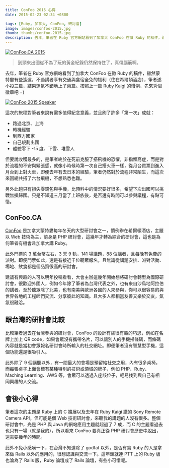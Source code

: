 ```yaml
---
title: ConFoo 2015 心得
date: 2015-02-23 02:34 +0800

tags: [Ruby, 加拿大, ConFoo, 研討會]
image: images/confoo-2015.jpg
thumb: thumbs/confoo-2015.jpg
description: 去年，筆者在 Ruby 官方網站看到了加拿大 ConFoo 在徵 Ruby 的稿件，雖然蒙特婁有些遙遠，不過講者享有交通與食宿全免的福利（住在希爾頓酒店），筆者遂小投三篇，結果運氣不錯地上了兩篇。這次的旅程對筆者來說有需多「第一次」成就：路過北京、上海、轉機、到西方國家 、體驗零下溫度、堆雪人。
---
```


[confoo]: http://confoo.ca
[speaker]: http://confoo.ca/en/speaker/weihang-jian

[![ConFoo.CA 2015](images/confoo-2015.jpg)][confoo]

> 到頭來出國從不為了玩的黃金紀錄仍然保持住了，真傷腦筋啊。

去年，筆者在 Ruby 官方網站看到了加拿大 ConFoo 在徵 Ruby 的稿件，雖然蒙特婁有些遙遠，不過講者享有交通與食宿全免的福利（住在希爾頓酒店），筆者遂小投三篇，結果運氣不錯地[上了兩篇][speaker]。按照上一篇 Ruby Kaigi 的慣例，先來秀個徽章吧 =)

<!-- more -->

[![ConFoo 2015 Speaker](images/confoo-speaker.gif)][speaker]

這次的旅程對筆者來說有需多值得紀念意義，並且刷了許多「第一次」成就：

- 路過北京、上海
- 轉機經驗
- 到西方國家
- 自己規劃出國
- 體驗零下 -15 度、下雪、堆雪人

但要說收穫最多的，是筆者終於在死前克服了搭飛機的恐懼，非指懼高症，而是對於流程的不安與緊張感，就像小時候時第一次自己搭火車一樣，從月台買票到進入月台到上對火車，即便去年有去日本的經驗，筆者仍然對於流程非常陌生，而這次來回總共搭了六台飛機，不想熟悉也難。

另外此趟只有損失零錢包與手機，比預料中的情況要好很多，希望下次出國可以挑戰無損歸國。只是不知道三月當了上班族後，是否還有時間可以參與議程，有點可惜。

## ConFoo.CA

[ConFoo][confoo] 是加拿大蒙特婁每年冬天的大型研討會之一，慣例辦在希爾頓酒店，主題以 Web 技術為主，前身是 PHP 研討會，這幾年才轉為綜合的研討會，這也是為何筆者有機會赴加拿大講 Ruby。

此外門票約 3 萬台幣左右，3 天 9 軌，141 場講題，88 位講者，且每晚有免費的派對。即便門票如此，還是有接近千位聽眾報名，且無論從講題安排、派對活動、場地、飲食都是個品質很高的研討會。

建議有興趣的人可以明年投稿看看，大會主辦這幾年開始想將研討會轉型為國際研討會，很歡迎外國人，例如今年除了筆者為台灣代表之外，也有來自沙烏地阿拉伯的講者。至於聽眾除了北美，也有南美與歐洲各國的人來參與，你可以很容易的與世界各地的工程師們交流、分享彼此的知識。且大多人都相當友善又樂於交友，氣氛很融洽。

## 跟台灣的研討會比較

比較筆者過去在台灣參與的研討會，ConFoo 的設計有些很有趣的巧思，例如在名牌上加上 QR code，如果會眾沒有攜帶名片，可以讓別人的手機掃條碼，而條碼內容就是當初會眾報名研討會時所輸入的社交網址。即便筆者沒有智慧型手機，這個功能還是很吸引人。

此外除了 9 個講聽以外，有一間最大的會場是預留給社交之用，內有很多桌椅，而每張桌子上面會標有某種特別的技術或領域的牌子，例如 PHP、Ruby、Maching Learning、AWS 等，會眾可以透過入座該位子，輕易找到與自己有相同興趣的人交流。

## 會後小心得

筆者這次的主題是 Ruby 上的 C 擴展以及去年在 Ruby Kaigi 講的 Sony Remote Camera API，但可能是個 Web 技術研討會，來聽我的講題的人沒有很多。整個研討會中，光是 PHP 與 Java 的網站應用主題就超過了 7 成，而 C 的主題看過去也只有一場（就是我的），所以看來 ConFoo 要真正從 PHP 研討會歷史中脫出，還需要幾年的時間。

此外不免小感嘆一下，在台灣不知道除了 godfat 以外，是否有寫 Ruby 的人是拿來做 Rails 以外的應用的，很想認識與交流一下。這年頭就連 PTT 上的 Ruby 版也淪為了 Rails 版，Ruby 論壇成了 Rails 論壇，有些小可惜呢。
